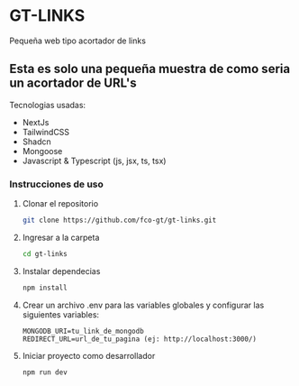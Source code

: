 # GT-LINKS
Pequeña web tipo acortador de links

## Esta es solo una pequeña muestra de como seria un acortador de URL's

Tecnologias usadas:

- NextJs
- TailwindCSS
- Shadcn
- Mongoose
- Javascript & Typescript (js, jsx, ts, tsx)

### Instrucciones de uso

1. Clonar el repositorio
    ```sh
    git clone https://github.com/fco-gt/gt-links.git
    ```

2. Ingresar a la carpeta
    ```sh
    cd gt-links
    ```

3. Instalar dependecias
    ```sh
    npm install
    ```

4. Crear un archivo .env para las variables globales y configurar las siguientes variables:
    ```env
    MONGODB_URI=tu_link_de_mongodb
    REDIRECT_URL=url_de_tu_pagina (ej: http://localhost:3000/)
    ```
5. Iniciar proyecto como desarrollador
    ```sh
    npm run dev
    ```